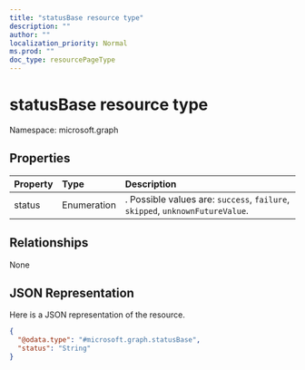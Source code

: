 ```yaml
---
title: "statusBase resource type"
description: ""
author: ""
localization_priority: Normal
ms.prod: ""
doc_type: resourcePageType
---
```


# statusBase resource type


Namespace: microsoft.graph



## Properties
|Property|Type|Description|
|:---|:---|:---|
|status|Enumeration|. Possible values are: `success`, `failure`, `skipped`, `unknownFutureValue`.|

## Relationships
None

## JSON Representation
Here is a JSON representation of the resource.
<!-- {
  "blockType": "resource",
  "@odata.type": "microsoft.graph.statusBase"
}
-->
``` json
{
  "@odata.type": "#microsoft.graph.statusBase",
  "status": "String"
}
```

